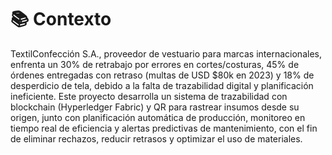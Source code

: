 # 📚 Contexto
TextilConfección S.A., proveedor de vestuario para marcas internacionales, enfrenta un 30% de retrabajo por errores en cortes/costuras, 45% de órdenes entregadas con retraso (multas de USD $80k en 2023) y 18% de desperdicio de tela, debido a la falta de trazabilidad digital y planificación ineficiente. Este proyecto desarrolla un sistema de trazabilidad con blockchain (Hyperledger Fabric) y QR para rastrear insumos desde su origen, junto con planificación automática de producción, monitoreo en tiempo real de eficiencia y alertas predictivas de mantenimiento, con el fin de eliminar rechazos, reducir retrasos y optimizar el uso de materiales.
